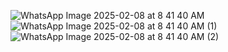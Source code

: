 ![WhatsApp Image 2025-02-08 at 8 41 40 AM](https://github.com/user-attachments/assets/0a33a78a-ab71-4411-a10c-5d492950ec57)
![WhatsApp Image 2025-02-08 at 8 41 40 AM (1)](https://github.com/user-attachments/assets/d1ce10b6-6c6d-449d-bdcf-565628f5e761)
![WhatsApp Image 2025-02-08 at 8 41 40 AM (2)](https://github.com/user-attachments/assets/65b5cd9a-ce3b-490e-8d96-e3cf250e4016)
